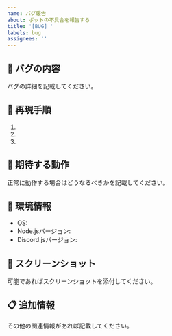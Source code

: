 ```yaml
---
name: バグ報告
about: ボットの不具合を報告する
title: '[BUG] '
labels: bug
assignees: ''
---
```


## 🐛 バグの内容
バグの詳細を記載してください。

## 📝 再現手順
1. 
2. 
3. 

## 🎯 期待する動作
正常に動作する場合はどうなるべきかを記載してください。

## 📱 環境情報
- OS: 
- Node.jsバージョン: 
- Discord.jsバージョン: 

## 📸 スクリーンショット
可能であればスクリーンショットを添付してください。

## 📋 追加情報
その他の関連情報があれば記載してください。 